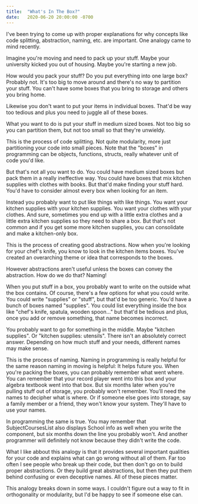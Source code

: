 ```yaml
---
title:  "What's In The Box?"
date:   2020-06-20 20:00:00 -0700
---
```


I've been trying to come up with proper explanations for why concepts
like code splitting, abstraction, naming, etc. are important. One
analogy came to mind recently.

Imagine you're moving and need to pack up your stuff. Maybe your
university kicked you out of housing. Maybe you're starting a new job.

How would you pack your stuff? Do you put everything into one large
box? Probably not. It's too big to move around and there's no way to
partition your stuff. You can't have some boxes that you bring to
storage and others you bring home.

Likewise you don't want to put your items in individual boxes. That'd
be way too tedious and plus you need to juggle all of these boxes.

What you want to do is put your stuff in medium sized boxes. Not too
big so you can partition them, but not too small so that they're
unwieldy.

This is the process of code splitting. Not quite modularity, more just
partitioning your code into small pieces. Note that the "boxes" in
programming can be objects, functions, structs, really whatever unit
of code you'd like.

But that's not all you want to do. You could have medium sized boxes
but pack them in a really ineffective way. You could have boxes that
mix kitchen supplies with clothes with books. But that'd make finding
your stuff hard. You'd have to consider almost every box when looking
for an item.

Instead you probably want to put like things with like things. You
want your kitchen supplies with your kitchen supplies. You want your
clothes with your clothes. And sure, sometimes you end up with a
little extra clothes and a little extra kitchen supplies so they need
to share a box. But that's not common and if you get some more kitchen
supplies, you can consolidate and make a kitchen-only box.

This is the process of creating good abstractions. Now when you're
looking for your chef's knife, you know to look in the kitchen items
boxes. You've created an overarching theme or idea that corresponds to
the boxes.

However abstractions aren't useful unless the boxes can convey the
abstraction. How do we do that? Naming!

When you put stuff in a box, you probably want to write on the outside
what the box contains. Of course, there's a few options for what you
could write. You could write "supplies" or "stuff", but that'd be too
generic. You'd have a bunch of boxes named "supplies". You could list
everything inside the box like "chef's knife, spatula, wooden
spoon..." but that'd be tedious and plus, once you add or remove
something, that name becomes incorrect.

You probably want to go for something in the middle. Maybe "kitchen
supplies". Or "kitchen supplies: utensils". There isn't an absolutely
correct answer. Depending on how much stuff and your needs, different
names may make sense.

This is the process of naming. Naming in programming is really helpful
for the same reason naming in moving is helpful: It helps future
you. When you're packing the boxes, you can probably remember what
went where. You can remember that your record player went into this
box and your algebra textbook went into that box. But six months later
when you're pulling stuff out of storage, you probably won't
remember. You'll need the names to decipher what is where. Or if
someone else goes into storage, say a family member or a friend, they
won't know your system. They'll have to use your names.

In programming the same is true. You may remember that
SubjectCoursesList also displays School info as well when you write
the component, but six months down the line you probably won't. And
another programmer will definitely not know because they didn't write
the code.

What I like abbout this analogy is that it provides several important
qualities for your code and explains what can go wrong without all of
them. Far too often I see people who break up their code, but then
don't go on to build proper abstractions. Or they build great
abstractions, but then they put them behind confusing or even
deceptive names. All of these pieces matter.

This analogy breaks down in some ways. I couldn't figure out a way to
fit in orthogonality or modularity, but I'd be happy to see if someone
else can.
